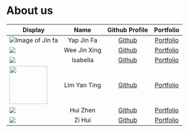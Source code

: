 # About us

Display | Name | Github Profile | Portfolio 
--------|:----:|:--------------:|:---------:
![Image of Jin fa](https://avatars2.githubusercontent.com/u/42379721?s=150&u=cd564d16025b5fe46c870a0a5cfe4e65f5a39066&v=4) | Yap Jin Fa | [Github](https://github.com/jinfayap) | [Portfolio](team/jinfayap.md)
![](https://avatars1.githubusercontent.com/u/55829267?s=400&u=98a4405f11bcc54ce960e26943cb04de761979f7&v=4) | Wee Jin Xing | [Github](https://github.com/JensonWee) | [Portfolio](team/jensonwee.md)
![](https://via.placeholder.com/100.png?text=Photo) | Isabella | [Github](https://github.com/cheongisabella) | [Portfolio](team/cheongisabella.md)
<img src="https://avatars0.githubusercontent.com/u/32284166?s=400&u=529d14048aabce2143aab15c68b9f13a47c41a3e&v=4" width="100" height="100" /> | Lim Yan Ting| [Github](https://github.com/yantingsanity) | [Portfolio](team/yantingsanity.md)
![](https://via.placeholder.com/100.png?text=Photo) | Hui Zhen | [Github](https://github.com/alwayshuizhen) | [Portfolio](team/alwayshuizhen.md)
![](https://via.placeholder.com/100.png?text=Photo) | Zi Hui | [Github](https://github.com/zi-hui) | [Portfolio](team/zi-hui.md)

